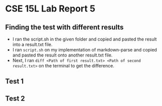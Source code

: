 # CSE 15L Lab Report 5
## Finding the test with different results
- I ran the script.sh in the given folder and copied and pasted the result into a result.txt file.
- I ran `script.sh` on my implementation of markdown-parse and copied and pasted the result onto another result.txt file.
- Next, I ran `diff <Path of first result.txt> <Path of second result.txt>` on the terminal to get the difference.
## Test 1

## Test 2